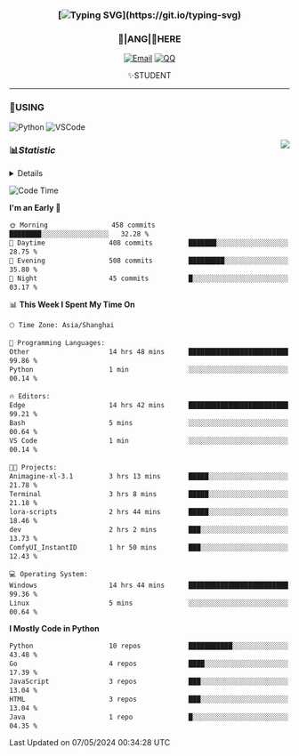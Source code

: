 <div align="center">


### [![Typing SVG](https://readme-typing-svg.herokuapp.com?size=25&duration=2500&color=8C43EA&vCenter=true&width=200&height=40&lines=%F0%9F%8C%B1ANGJustinl%F0%9F%8C%B1+!)](https://git.io/typing-svg)


### 🥛|**ANG**|🥛HERE



[![Email](https://img.shields.io/badge/Email-ANGJustin@163.com-6A5ACD?style=flat-square&logoColor=fff)](mailto:ANGJustinl@163.com)
[![QQ](https://img.shields.io/badge/QQ-77139032-98FB98?style=flat-square&logoColor=fff)](https://qm.qq.com/cgi-bin/qm/qr?k=mcs-cON_aPNfc3hO8-H7lWJHDX-5nKr7&noverify=0)




✨STUDENT 

</div>

---

### 🎨USING

![Python](https://img.shields.io/badge/-Python-blue?style=flat-square&logo=Python&logoColor=fff)
![VSCode](https://img.shields.io/badge/-VSCode-blue?style=flat-square&logo=visualstudiocode&logoColor=fff)


<a href="#">
  <img align="right" src="https://github-readme-stats.vercel.app/api?username=ANGJustinl&count_private=true&show_icons=true&hide_border=true&bg_color=15,f2f7fd,E0EAFC" />
</a>




### 📊*Statistic* 

<details>

<p align="center">
   <img src="github-metrics.svg" alt="typing-svg">
</p>

[![Github activity graph](https://github-readme-activity-graph.angforever.top/graph?username=ANGJustinl&theme=dracula)](https://github.com/ANGJustinl/ANGJustinl)

</details>

<!--START_SECTION:waka-->
![Code Time](http://img.shields.io/badge/Code%20Time-54%20hrs%2016%20mins-blue)

**I'm an Early 🐤** 

```text
🌞 Morning                458 commits         ████████░░░░░░░░░░░░░░░░░   32.28 % 
🌆 Daytime                408 commits         ███████░░░░░░░░░░░░░░░░░░   28.75 % 
🌃 Evening                508 commits         █████████░░░░░░░░░░░░░░░░   35.80 % 
🌙 Night                  45 commits          █░░░░░░░░░░░░░░░░░░░░░░░░   03.17 % 
```


📊 **This Week I Spent My Time On** 

```text
🕑︎ Time Zone: Asia/Shanghai

💬 Programming Languages: 
Other                    14 hrs 48 mins      █████████████████████████   99.86 % 
Python                   1 min               ░░░░░░░░░░░░░░░░░░░░░░░░░   00.14 % 

🔥 Editors: 
Edge                     14 hrs 42 mins      █████████████████████████   99.21 % 
Bash                     5 mins              ░░░░░░░░░░░░░░░░░░░░░░░░░   00.64 % 
VS Code                  1 min               ░░░░░░░░░░░░░░░░░░░░░░░░░   00.14 % 

🐱‍💻 Projects: 
Animagine-xl-3.1         3 hrs 13 mins       █████░░░░░░░░░░░░░░░░░░░░   21.78 % 
Terminal                 3 hrs 8 mins        █████░░░░░░░░░░░░░░░░░░░░   21.18 % 
lora-scripts             2 hrs 44 mins       █████░░░░░░░░░░░░░░░░░░░░   18.46 % 
dev                      2 hrs 2 mins        ███░░░░░░░░░░░░░░░░░░░░░░   13.73 % 
ComfyUI_InstantID        1 hr 50 mins        ███░░░░░░░░░░░░░░░░░░░░░░   12.43 % 

💻 Operating System: 
Windows                  14 hrs 44 mins      █████████████████████████   99.36 % 
Linux                    5 mins              ░░░░░░░░░░░░░░░░░░░░░░░░░   00.64 % 
```

**I Mostly Code in Python** 

```text
Python                   10 repos            ███████████░░░░░░░░░░░░░░   43.48 % 
Go                       4 repos             ████░░░░░░░░░░░░░░░░░░░░░   17.39 % 
JavaScript               3 repos             ███░░░░░░░░░░░░░░░░░░░░░░   13.04 % 
HTML                     3 repos             ███░░░░░░░░░░░░░░░░░░░░░░   13.04 % 
Java                     1 repo              █░░░░░░░░░░░░░░░░░░░░░░░░   04.35 % 
```




 Last Updated on 07/05/2024 00:34:28 UTC
<!--END_SECTION:waka-->
